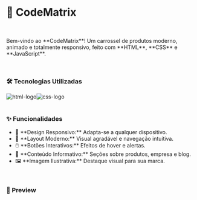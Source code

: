 <h1>🚀 CodeMatrix</h1>
<br>
<p>
Bem-vindo ao **CodeMatrix**!  
Um carrossel de produtos moderno, animado e totalmente responsivo, feito com **HTML**, **CSS** e **JavaScript**.</p>
<br>
<h3>🛠️ Tecnologias Utilizadas</h3>
<div style="display: flex;">
<img src="https://img.shields.io/badge/HTML5-E34F26?style=for-the-badge&logo=html5&logoColor=white" alt="html-logo">
<img src="https://img.shields.io/badge/CSS3-1572B6?style=for-the-badge&logo=css3&logoColor=white" alt="css-logo">
</div>
<br>
<h3>✨ Funcionalidades</h3>
<ul>
  <li>📱 **Design Responsivo:** Adapta-se a qualquer dispositivo.</li>
  <li>🎨 **Layout Moderno:** Visual agradável e navegação intuitiva.</li>
  <li>🖱️ **Botões Interativos:** Efeitos de hover e alertas.</li>
  <li>📰 **Conteúdo Informativo:** Seções sobre produtos, empresa e blog.</li>
  <li>🖼️ **Imagem Ilustrativa:** Destaque visual para sua marca.</li>
</ul>
<br>
<h3>👀 Preview</h3>
